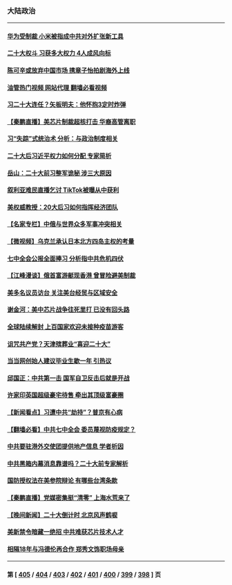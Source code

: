 ### 大陆政治
---
#### [华为受制裁 小米被指成中共对外扩张新工具](../../pages/ncid277/n13844067.md?10131245) 
#### [二十大权斗 习获多大权力 4人成风向标](../../pages/ncid277/n13844080.md?10131245) 
#### [陈可辛或放弃中国市场 携章子怡拍剧海外上线](../../pages/ncid277/n13844102.md?10131245) 
#### [油管热门视频 网站代理 翻墙必看视频](http://209.222.30.114:81/youtube.html?10131245)
#### [习二十大连任？矢板明夫：他怀抱3定时炸弹](../../pages/ncid277/n13843975.md?10131245) 
#### [【秦鹏直播】美芯片制裁超核打击 华裔高管离职](../../pages/ncid277/n13843939.md?10131245) 
#### [习“失踪”式统治术 分析：与政治制度相关](../../pages/ncid277/n13843806.md?10131245) 
#### [二十大后习近平权力如何分配 专家简析](../../pages/ncid277/n13843991.md?10131245) 
#### [岳山：二十大前习整军诡秘 涉三大原因](../../pages/ncid277/n13843759.md?10131245) 
#### [叙利亚难民直播乞讨 TikTok被曝从中获利](../../pages/ncid277/n13843981.md?10131245) 
#### [美权威教授：20大后习如何指挥经济团队](../../pages/ncid277/n13843341.md?10131245) 
#### [【名家专栏】中俄与世界众多军事冲突相关](../../pages/ncid277/n13843882.md?10131245) 
#### [【微视频】乌克兰承认日本北方四岛主权的考量](../../pages/ncid277/n13843937.md?10131245) 
#### [七中全会公报全面捧习 分析指中共危机四伏](../../pages/ncid277/n13843828.md?10131245) 
#### [【江峰漫谈】俄首富游艇现香港 曾冒险避美制裁](../../pages/ncid277/n13843839.md?10131245) 
#### [美多名议员访台 关注美台经贸与区域安全](../../pages/ncid277/n13843778.md?10131245) 
#### [谢金河：美中芯片战争往死里打 已没有回头路](../../pages/ncid277/n13843776.md?10131245) 
#### [全球陆续解封 上百国家欢迎未接种疫苗游客](../../pages/ncid277/n13843840.md?10131245) 
#### [诅咒共产党？天津殡葬业“喜迎二十大”](../../pages/ncid277/n13843777.md?10131245) 
#### [当当网创始人建议毕业生歇一年 引热议](../../pages/ncid277/n13843779.md?10131245) 
#### [邱国正：中共第一击 国军自卫反击后就是开战](../../pages/ncid277/n13843607.md?10131245) 
#### [许家印英国超级豪宅待售 牵出其顶级富豪圈](../../pages/ncid277/n13843649.md?10131245) 
#### [【新闻看点】习遭中共“劫持”？普京有心病](../../pages/ncid277/n13843372.md?10131245) 
#### [【翻墙必看】中共七中全会 委员蔑视防疫规定？](../../pages/ncid277/n13843573.md?10131245) 
#### [中共要驻港外交使团提供地产信息 学者析因](../../pages/ncid277/n13843453.md?10131245) 
#### [中共黑箱内幕消息靠谱吗？二十大前专家解析](../../pages/ncid277/n13843413.md?10131245) 
#### [国防授权法在美参院辩论 有哪些台湾条款](../../pages/ncid277/n13843343.md?10131245) 
#### [【秦鹏直播】党媒密集挺“清零” 上海水荒来了](../../pages/ncid277/n13843242.md?10131245) 
#### [【晚间新闻】二十大倒计时 北京风声鹤唳](../../pages/ncid277/n13843305.md?10131245) 
#### [美新禁令暗藏一绝招 中共难获芯片技术人才](../../pages/ncid277/n13843315.md?10131245) 
#### [相隔18年与冯德伦再合作 郑秀文饰职场母亲](../../pages/ncid277/n13843344.md?10131245) 

---
#### 第 [ [405](./405.md?10131245) / [404](./404.md?10131245) / [403](./403.md?10131245) / [402](./402.md?10131245) / [401](./401.md?10131245) / [400](./400.md?10131245) / [399](./399.md?10131245) / [398](./398.md?10131245) ] 页
